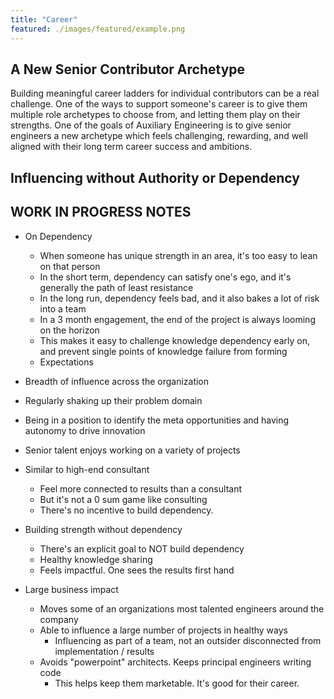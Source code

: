 ```yaml
---
title: "Career"
featured: ./images/featured/example.png
---
```


## A New Senior Contributor Archetype

Building meaningful career ladders for individual contributors can be a real challenge. One of the ways to support someone's career is to give them multiple role archetypes to choose from, and letting them play on their strengths. One of the goals of Auxiliary Engineering is to give senior engineers a new archetype which feels challenging, rewarding, and well aligned with their long term career success and ambitions.

## Influencing without Authority or Dependency

## WORK IN PROGRESS NOTES
- On Dependency
    - When someone has unique strength in an area, it's too easy to lean on that person
    - In the short term, dependency can satisfy one's ego, and it's generally the path of least resistance
    - In the long run, dependency feels bad, and it also bakes a lot of risk into a team
    - In a 3 month engagement, the end of the project is always looming on the horizon
    - This makes it easy to challenge knowledge dependency early on, and prevent single points of knowledge failure from forming
    - Expectations

- Breadth of influence across the organization
- Regularly shaking up their problem domain
- Being in a position to identify the meta opportunities and having autonomy to drive innovation

- Senior talent enjoys working on a variety of projects
- Similar to high-end consultant
    - Feel more connected to results than a consultant
    - But it's not a 0 sum game like consulting
    - There's no incentive to build dependency.
- Building strength without dependency
    - There's an explicit goal to NOT build dependency
    - Healthy knowledge sharing
    - Feels impactful. One sees the results first hand
- Large business impact
    - Moves some of an organizations most talented engineers around the company
    - Able to influence a large number of projects in healthy ways
        - Influencing as part of a team, not an outsider disconnected from implementation / results
    - Avoids "powerpoint" architects. Keeps principal engineers writing code
        - This helps keep them marketable. It's good for their career.
